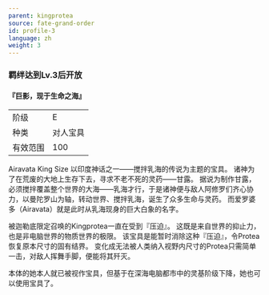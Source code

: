 ```yaml
---
parent: kingprotea
source: fate-grand-order
id: profile-3
language: zh
weight: 3
---
```


### 羁绊达到Lv.3后开放

#### 『巨影，现于生命之海』

<table>
  <tr><td>阶级</td><td>E</td></tr>
  <tr><td>种类</td><td>对人宝具</td></tr>
  <tr><td>有效范围</td><td>100</td></tr>
</table>

Airavata King Size
以印度神话之一——搅拌乳海的传说为主题的宝具。
诸神为了在荒废的大地上生存下去，寻求不老不死的灵药——甘露。
据说为制作甘露，必须搅拌覆盖整个世界的大海——乳海才行，于是诸神便与敌人阿修罗们齐心协力，以曼陀罗山为轴，转动世界、搅拌乳海，诞生了众多生命与灵药。
而爱罗婆多（Airavata）就是此时从乳海现身的巨大白象的名字。

被迦勒底限定召唤的Kingprotea一直在受到『压迫』。
这既是来自世界的抑止力，也是非电脑世界的物质世界的极限。
该宝具是能暂时消除这种『压迫』，令Protea恢复原本尺寸的固有结界。
变化成无法被人类纳入视野内尺寸的Protea只需简单一击，对敌人挥舞手脚，便能将其歼灭。

本体的她本人就已被视作宝具，但基于在深海电脑都市中的灵基阶级下降，她也可以使用宝具了。
